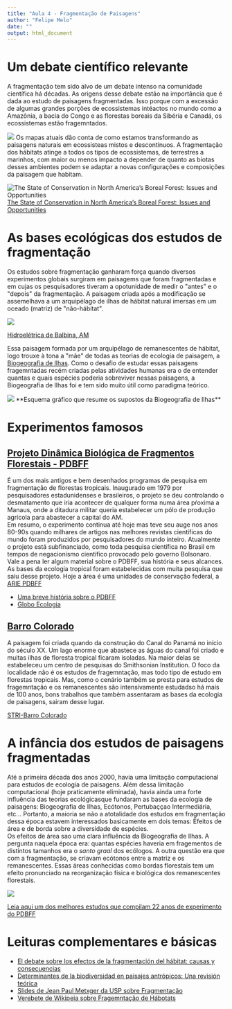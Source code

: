 ```yaml
---
title: "Aula 4 - Fragmentação de Paisagens"
author: "Felipe Melo"
date: ""
output: html_document
---
```


# Um debate científico relevante

A fragmentação tem sido alvo de um debate intenso na comunidade científica há décadas. As origens desse debate estão na importância que é dada ao estudo de paisagens fragmentadas. Isso porque com a excessão de algumas grandes porções de ecossistemas intéactos no mundo como a Amazônia, a bacia do Congo e as florestas boreais da Sibéria e Canadá, os ecossistemas estão fragemntados.

![](http://conservationcorridor.org/wp-content/uploads/remnant_forest.jpg)
Os mapas atuais dão conta de como estamos transformando as paisagens naturais em ecossisteas mistos e descontínuos. A fragmentação dos hábitats atinge a todos os tipos de ecossistemas, de terrestres a marinhos, com maior ou menos impacto a depender de quanto as biotas desses ambientes podem se adaptar a novas configurações e composições da paisagem que habitam. 

![The State of Conservation in North America’s Boreal Forest: Issues and Opportunities](https://www.frontiersin.org/files/Articles/448303/ffgc-03-00090-HTML/image_m/ffgc-03-00090-g001.jpg)
[The State of Conservation in North America’s Boreal Forest: Issues and Opportunities](https://www.frontiersin.org/articles/10.3389/ffgc.2020.00090/full)

# As bases ecológicas dos estudos de fragmentação

Os estudos sobre fragmentação ganharam força quando diversos experimentos globais surgiram em paisagems que foram fragmentadas e em cujas os pesquisadores tiveram a opotunidade de medir o "antes" e o "depois" da fragmentação. A paisagem criada após a modificação se assemelhava a um arquipélago de ilhas de hábitat natural imersas em um oceado (matriz) de "não-hábitat".

<img src=https://news.mongabay.com/wp-content/uploads/sites/20/2016/06/1-dams.jpg>

[Hidroelétrica de Balbina, AM](https://brasil.mongabay.com/2016/10/represas-ameacam-a-biodiversidade-amazonica-diz-estudo/)
<br>

Essa paisagem formada por  um arquipélago de remanescentes de hábitat, logo trouxe à tona a "mãe" de todas as teorias de ecologia de paisagem, a [Biogeografia de Ilhas](https://en.wikipedia.org/wiki/The_Theory_of_Island_Biogeography). Como o desafio de estudar essas paisagens fragemntadas recém criadas pelas atividades humanas era o de entender quantas e quais espécies poderia sobreviver nessas paisagens, a Biogeografia de Ilhas foi e tem sido muito útil como paradigma teórico.

<img src=http://www.islandbiogeography.org/uploads/6/6/8/0/6680387/1757075.jpg?639>
**Esquema gráfico que resume os supostos da Biogeografia de Ilhas**

# Experimentos famosos

## [Projeto Dinâmica Biológica de Fragmentos Florestais - PDBFF](https://www.amazonbiodiversitycenter.org/portuguese-sobre-nos?lang=pt)

É um dos mais antigos e bem desenhados programas de pesquisa em fragmentação de florestas tropicais. Inaugurado em 1979 por pesquisadores estadunidenses e brasileiros, o projeto se deu controlando o desmatamento que iria acontecer de qualquer forma numa área pŕoxima a Manaus, onde a ditadura militar queria estabelecer um pólo de produção agrícola para abastecer a capital do AM. 
<br>
Em resumo, o experimento continua até hoje mas teve seu auge nos anos 80-90s quando milhares de artigos nas melhores revistas científicas do mundo foram produzidos por pesquisadores do mundo inteiro. Atualmente o projeto está subfinanciado, como toda pesquisa científica no Brasil em tempos de negacionismo científico provocado pelo governo Bolsonaro. 
<br>
Vale a pena ler algum material sobre o PDBFF, sua história e seus alcances. As bases da ecologia tropical foram estabelecidas com muita pesquisa que saiu desse projeto. Hoje a área é uma unidades de conservação federal, a [ARIE PDBFF](https://pt.wikipedia.org/wiki/%C3%81rea_de_Relevante_Interesse_Ecol%C3%B3gico_Projeto_Din%C3%A2mica_Biol%C3%B3gica_de_Fragmentos_Florestais)

- [Uma breve história sobre o PDBFF](https://www.amazonbiodiversitycenter.org/portuguese-sobre-nos?lang=pt)
- [Globo Ecologia](http://redeglobo.globo.com/globoecologia/noticia/2011/09/pdbff-tem-como-objetivo-entender-dinamica-da-floresta-fragmentada.html)

## [Barro Colorado](https://stri.si.edu/facility/barro-colorado)

A paisagem foi criada quando da construção do Canal do Panamá no início do século XX. Um lago enorme que abastece as águas do canal foi criado e muitas ilhas de floresta tropical  ficaram isoladas. Na maior delas se estabeleceu um centro de pesquisas do Smithsonian Institution. O foco da localidade não é os  estudos de fragemntação, mas todo tipo de estudo em florestas tropicais. Mas, como o cenário também se presta para estudos de fragemntação e os remanescentes são intensivamente estudadso há mais de 100 anos, bons trabalhos que também assentaram as bases da ecologia de paisagens, sairam desse lugar.

[STRI-Barro Colorado](https://stri.si.edu/facility/barro-colorado)

# A infância dos estudos de paisagens fragmentadas
Até a primeira década dos anos 2000, havia uma limitação computacional para estudos de ecologia de paisagens. Além dessa limitação computacional (hoje praticamente eliminada), havia ainda uma forte influência das teorias ecológicasque fundaram as bases da ecologia de paisagens: Biogeografia de Ilhas, Ecótonos, Pertubaççao Intermediária, etc... Portanto, a maioria se não a atotalidade dos estudos em fragmentação dessa época estavem interessados basicamente em dois temas: Efeitos de área e de borda sobre a diversidade de espécies.
<br>
Os efeitos de área sao uma clara influência da Biogeografia de Ilhas. A pergunta naquela época era: quantas espécies haveria em fragementos de distintos tamanhos era o *santo graal* dos ecólogos. A outra questão era que com a fragmentação, se criavam ecótonos entre a matriz e os remanescentes. Essas áreas conhecidas como bordas florestais tem um efeito pronunciado na reorganização física e biológica dos remanescentes florestais.

<img src=https://daac.ornl.gov/LBA/guides/LC05_BDFFP_2.JPG>

[Leia aqui um dos melhores estudos que compilam 22 anos de experimento do PDBFF](https://conbio.onlinelibrary.wiley.com/doi/10.1046/j.1523-1739.2002.01025.x)

# Leituras complementares e básicas

- [El debate sobre los efectos de la fragmentación del hábitat: causas y consecuencias](https://www.revistaecosistemas.net/index.php/ecosistemas/article/view/2156/1440) 
- [Determinantes de la biodiversidad en paisajes antrópicos: Una revisión teórica](https://www.researchgate.net/profile/Victor-Arroyo-Rodriguez/publication/338557779_Determinantes_de_la_biodiversidad_en_paisajes_antropicos_Una_revision_teorica/links/5e41fe6c92851c7f7f2f28a6/Determinantes-de-la-biodiversidad-en-paisajes-antropicos-Una-revision-teorica.pdf)
- [Slides de Jean Paul Metxger da USP sobre Fragmentação](https://fapesp.br/eventos/2013/02/BIO/Metzger.pdf)
- [Verebete de Wikipeia sobre Fragemntação de Hábotats](https://pt.wikipedia.org/wiki/Fragmenta%C3%A7%C3%A3o_de_habitat)








